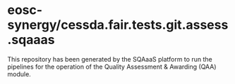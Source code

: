 <!--
SPDX-FileCopyrightText: Copyright contributors to the Software Quality Assurance as a Service (SQAaaS) project <sqaaas@ibergrid.eu>

SPDX-License-Identifier: GPL-3.0-only
-->

# eosc-synergy/cessda.fair.tests.git.assess.sqaaas
This repository has been generated by the SQAaaS platform to run the pipelines
for the operation of the
Quality Assessment & Awarding (QAA)
module.